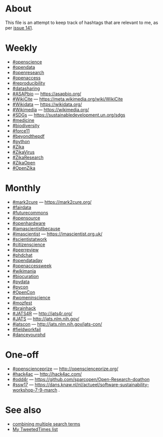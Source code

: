 # About

This file is an attempt to keep track of hashtags that are relevant to me, as per [issue 141](https://github.com/Daniel-Mietchen/ideas/issues/141).

# Weekly

* [#openscience](https://twitter.com/hashtag/openscience?f=tweets&vertical=default&src=hash)
* [#opendata](https://twitter.com/hashtag/opendata?f=tweets&vertical=default&src=hash)
* [#openresearch](https://twitter.com/hashtag/openresearch?f=tweets&vertical=default&src=hash)
* [#openaccess](https://twitter.com/hashtag/openaccess?f=tweets&vertical=default&src=hash)
* [#reproducibility](https://twitter.com/hashtag/reproducibility?f=tweets&vertical=default&src=hash)
* [#datasharing](https://twitter.com/hashtag/datasharing?f=tweets&vertical=default&src=hash)
* [#ASAPbio](https://twitter.com/hashtag/ASAPbio?f=tweets&vertical=default&src=hash) &mdash; https://asapbio.org/
* [#WikiCite](https://twitter.com/hashtag/WikiCite?f=tweets&vertical=default&src=hash) &mdash; https://meta.wikimedia.org/wiki/WikiCite
* [#Wikidata](https://twitter.com/hashtag/Wikidata?f=tweets&vertical=default&src=hash) &mdash; https://wikidata.org/
* [#Wikimedia](https://twitter.com/hashtag/Wikimedia?f=tweets&vertical=default&src=hash) &mdash; https://wikimedia.org/
* [#SDGs](https://twitter.com/hashtag/SDGs?f=tweets&vertical=default&src=hash) &mdash; https://sustainabledevelopment.un.org/sdgs
* [#medicine](https://twitter.com/hashtag/medicine?f=tweets&vertical=default&src=hash)
* [#biodiversity](https://twitter.com/hashtag/biodiversity?f=tweets&vertical=default&src=hash)
* [#force11](https://twitter.com/hashtag/force11?f=tweets&vertical=default&src=hash)
* [#beyondthepdf](https://twitter.com/hashtag/beyondthepdf?f=tweets&vertical=default&src=hash)
* [#python](https://twitter.com/hashtag/python?f=tweets&vertical=default&src=hash)
* [#Zika](https://twitter.com/hashtag/Zika?f=tweets&vertical=default&src=hash)
* [#ZikaVirus](https://twitter.com/hashtag/ZikaVirus?f=tweets&vertical=default&src=hash)
* [#ZikaResearch](https://twitter.com/hashtag/ZikaResearch?f=tweets&vertical=default&src=hash)
* [#ZikaOpen](https://twitter.com/hashtag/ZikaOpen?f=tweets&vertical=default&src=hash)
* [#OpenZika](https://twitter.com/hashtag/OpenZika?f=tweets&vertical=default&src=hash)

# Monthly

* [#mark2cure](https://twitter.com/hashtag/mark2cure?f=tweets&vertical=default&src=hash) &mdash; https://mark2cure.org/
* [#fairdata](https://twitter.com/hashtag/fairdata?f=tweets&vertical=default&src=hash)
* [#futurecommons](https://twitter.com/hashtag/futurecommons?f=tweets&vertical=default&src=hash)
* [#opensource](https://twitter.com/hashtag/opensource?f=tweets&vertical=default&src=hash)
* [#openhardware](https://twitter.com/hashtag/openhardware?f=tweets&vertical=default&src=hash)
* [#iamascientistbecause](https://twitter.com/hashtag/iamascientistbecause?f=tweets&vertical=default&src=hash)
* [#imascientist](https://twitter.com/hashtag/imascientist?f=tweets&vertical=default&src=hash) &mdash; https://imascientist.org.uk/
* [#scientistatwork](https://twitter.com/hashtag/scientistatwork?f=tweets&vertical=default&src=hash)
* [#citizenscience](https://twitter.com/hashtag/citizenscience?f=tweets&vertical=default&src=hash)
* [#peerreview](https://twitter.com/hashtag/peerreview?f=tweets&vertical=default&src=hash)
* [#phdchat](https://twitter.com/hashtag/phdchat?f=tweets&vertical=default&src=hash)
* [#opendataday](https://twitter.com/hashtag/opendataday?f=tweets&vertical=default&src=hash)
* [#openaccessweek](https://twitter.com/hashtag/openaccessweek?f=tweets&vertical=default&src=hash)
* [#wikimania](https://twitter.com/hashtag/wikimania?f=tweets&vertical=default&src=hash)
* [#biocuration](https://twitter.com/hashtag/biocuration?f=tweets&vertical=default&src=hash)
* [#pydata](https://twitter.com/hashtag/pydata?f=tweets&vertical=default&src=hash)
* [#pycon](https://twitter.com/hashtag/pycon?f=tweets&vertical=default&src=hash)
* [#OpenCon](https://twitter.com/hashtag/OpenCon?f=tweets&vertical=default&src=hash)
* [#womeninscience](https://twitter.com/hashtag/womeninscience?f=tweets&vertical=default&src=hash)
* [#mozfest](https://twitter.com/hashtag/mozfest?f=tweets&vertical=default&src=hash)
* [#brainhack](https://twitter.com/hashtag/brainhack?f=tweets&vertical=default&src=hash)
* [#JATS4R](https://twitter.com/hashtag/JATS4R?f=tweets&vertical=default&src=hash) &mdash; http://jats4r.org/
* [#JATS](https://twitter.com/hashtag/JATS?f=tweets&vertical=default&src=hash) &mdash; http://jats.nlm.nih.gov/
* [#jatscon](https://twitter.com/hashtag/jatscon?f=tweets&vertical=default&src=hash) &mdash; http://jats.nlm.nih.gov/jats-con/
* [#fieldworkfail](https://twitter.com/hashtag/fieldworkfail?f=tweets&vertical=default&src=hash)
* [#danceyourphd](https://twitter.com/hashtag/danceyourphd?f=tweets&vertical=default&src=hash)

# One-off

* [#openscienceprize](https://twitter.com/hashtag/openscienceprize?f=tweets&vertical=default&src=hash) &mdash; http://openscienceprize.org/
* [#hack4ac](https://twitter.com/hashtag/hack4ac?f=tweets&vertical=default&src=hash) &mdash; http://hack4ac.com/
* [#odd4r](https://twitter.com/hashtag/odd4r?f=tweets&vertical=default&src=hash) &mdash; https://github.com/sparcopen/Open-Research-doathon
* [#ssw17](https://twitter.com/hashtag/sssw17?f=tweets&vertical=default&src=hash) &mdash; https://dans.knaw.nl/nl/actueel/software-sustainability-workshop-7-9-march .

# See also

* [combining multiple search terms](https://twitter.com/search?vertical=default&q=openscienceprize%20OR%20%22open%20scienceprize%22%20OR%20(openscience%20AND%20prize))
* [My TweetedTimes list](https://www.wikidata.org/wiki/User:Daniel_Mietchen/TweetedTimes)
